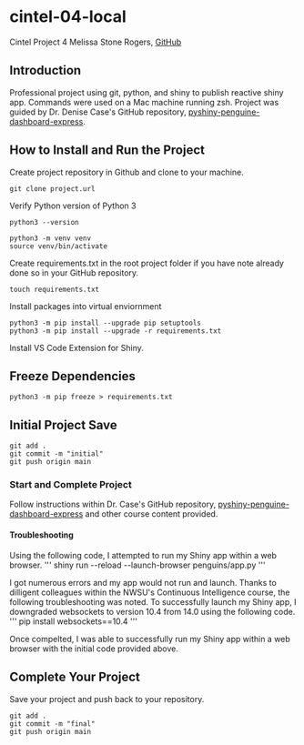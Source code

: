 # cintel-04-local
Cintel Project 4
Melissa Stone Rogers, [GitHub](https://github.com/meldstonerogers/cintel-04-local)

## Introduction
Professional project using git, python, and shiny to publish reactive shiny app. 
Commands were used on a Mac machine running zsh. Project was guided by Dr. Denise Case's GitHub repository, [pyshiny-penguine-dashboard-express](https://github.com/denisecase/pyshiny-penguins-dashboard-express).


## How to Install and Run the Project
Create project repository in Github and clone to your machine.

```
git clone project.url
```
Verify Python version of Python 3
```
python3 --version

```
```
python3 -m venv venv
source venv/bin/activate
```
Create requirements.txt in the root project folder if you have note already done so in your GitHub repository. 
```
touch requirements.txt
```

Install packages into virtual enviornment
```
python3 -m pip install --upgrade pip setuptools
python3 -m pip install --upgrade -r requirements.txt

```
Install VS Code Extension for Shiny.

## Freeze Dependencies 
```
python3 -m pip freeze > requirements.txt
```

## Initial Project Save
```
git add .
git commit -m "initial"                         
git push origin main
```
### Start and Complete Project 
Follow instructions within Dr. Case's GitHub repository, [pyshiny-penguine-dashboard-express](https://github.com/denisecase/pyshiny-penguins-dashboard-express) and other course content provided. 

#### Troubleshooting
Using the following code, I attempted to run my Shiny app within a web browser. 
'''
shiny run --reload --launch-browser penguins/app.py
'''

I got numerous errors and my app would not run and launch. Thanks to dilligent colleagues within the NWSU's Continuous Intelligence course, the following troubleshooting was noted. To successfully launch my Shiny app, I downgraded websockets to version 10.4 from 14.0 using the following code.
'''
pip install websockets==10.4
'''

Once compelted, I was able to successfully run my Shiny app within a web browser with the initial code provided above.

## Complete Your Project
Save your project and push back to your repository. 
```
git add .
git commit -m "final"                         
git push origin main
```